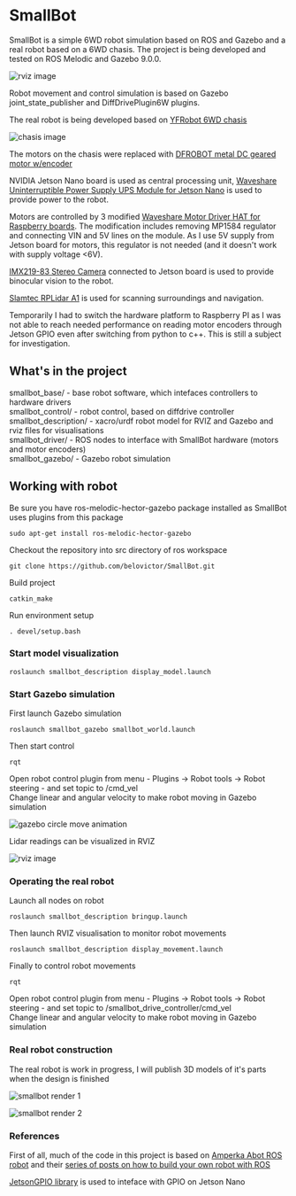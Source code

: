 # SmallBot

SmallBot is a simple 6WD robot simulation based on ROS and Gazebo and a real robot based on a 6WD chasis.
The project is being developed and tested on ROS Melodic and Gazebo 9.0.0.

![rviz image](smallbot_description/images/smallbot_rviz.png)

Robot movement and control simulation is based on Gazebo joint_state_publisher and DiffDrivePlugin6W plugins.

The real robot is being developed based on [YFRobot 6WD chasis](https://yfrobot.com/collections/robot-kits/products/wild-thumper-6wd-all-terrain-chassis-black)

![chasis image](smallbot_description/images/yfrobot_6wd_chasis.jpg)

The motors on the chasis were replaced with [DFROBOT metal DC geared motor w/encoder](https://www.dfrobot.com/product-1617.html)

NVIDIA Jetson Nano board is used as central processing unit, [Waveshare Uninterruptible Power Supply UPS Module for Jetson Nano](https://www.waveshare.com/product/ai/expansions/power-supply/ups-power-module-b.htm) is used to provide power to the robot.

Motors are controlled by 3 modified [Waveshare Motor Driver HAT for Raspberry boards](https://www.waveshare.com/product/raspberry-pi/hats/motors-relays/motor-driver-hat.htm). The modification includes removing MP1584 regulator and connecting VIN and 5V lines on the module. As I use 5V supply from Jetson board for motors, this regulator is not needed (and it doesn't work with supply voltage <6V).

[IMX219-83 Stereo Camera](https://www.waveshare.com/product/ai/cameras/binocular-cameras/imx219-83-stereo-camera.htm) connected to Jetson board is used to provide binocular vision to the robot.

[Slamtec RPLidar A1](https://www.slamtec.com/en/Lidar/A1) is used for scanning surroundings and navigation.

Temporarily I had to switch the hardware platform to Raspberry PI as I was not able to reach needed performance on reading motor encoders through Jetson GPIO even after switching from python to c++. This is still a subject for investigation.

## What's in the project

smallbot_base/ - base robot software, which intefaces controllers to hardware drivers  
smallbot_control/ - robot control, based on diffdrive controller  
smallbot_description/ - xacro/urdf robot model for RVIZ and Gazebo and rviz files for visualisations  
smallbot_driver/ - ROS nodes to interface with SmallBot hardware (motors and motor encoders)  
smallbot_gazebo/ - Gazebo robot simulation

## Working with robot

Be sure you have ros-melodic-hector-gazebo package installed as SmallBot uses plugins from this package

``sudo apt-get install ros-melodic-hector-gazebo``

Checkout the repository into src directory of ros workspace

``git clone https://github.com/belovictor/SmallBot.git``

Build project

``catkin_make``

Run environment setup

``. devel/setup.bash``

### Start model visualization

``roslaunch smallbot_description display_model.launch``

### Start Gazebo simulation

First launch Gazebo simulation

``roslaunch smallbot_gazebo smallbot_world.launch``

Then start control

``rqt``

Open robot control plugin from menu - Plugins -> Robot tools -> Robot steering - and set topic to /cmd_vel  
Change linear and angular velocity to make robot moving in Gazebo simulation

![gazebo circle move animation](smallbot_gazebo/video/smallbot_circle_move.gif)

Lidar readings can be visualized in RVIZ

![rviz image](smallbot_description/images/smallbot_rviz_lidar.png)

### Operating the real robot

Launch all nodes on robot

``roslaunch smallbot_description bringup.launch``

Then launch RVIZ visualisation to monitor robot movements

``roslaunch smallbot_description display_movement.launch``

Finally to control robot movements

``rqt``

Open robot control plugin from menu - Plugins -> Robot tools -> Robot steering - and set topic to /smallbot_drive_controller/cmd_vel  
Change linear and angular velocity to make robot moving in Gazebo simulation

### Real robot construction

The real robot is work in progress, I will publish 3D models of it's parts when the design is finished

![smallbot render 1](smallbot_description/images/smallbot_render.jpg)

![smallbot render 2](smallbot_description/images/smallbot_render2.jpg)

### References

First of all, much of the code in this project is based on [Amperka Abot ROS robot](https://github.com/amperka/abot/) and their [series of posts on how to build your own robot with ROS](https://amperka.ru/blogs/projects/abot-robot-part-1)

[JetsonGPIO library](https://github.com/pjueon/JetsonGPIO) is used to inteface with GPIO on Jetson Nano

